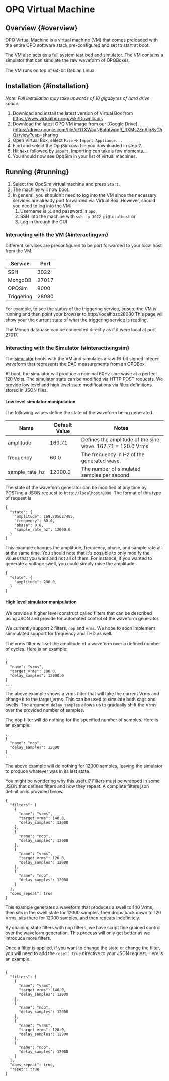 # OPQ Virtual Machine

## Overview {#overview}

OPQ Virtual Machine is a virtual machine (VM) that comes preloaded with the entire OPQ software stack pre-configured and set to start at boot.

The VM also acts as a full system test bed and simulator. The VM contains a simulator that can simulate the raw waveform of OPQBoxes.

The VM runs on top of 64-bit Debian Linux.

## Installation {#installation}

_Note: Full installation may take upwards of 10 gigabytes of hard drive space._
1) Download and install the latest version of Virtual Box from https://www.virtualbox.org/wiki/Downloads
2) Download the latest OPQ VM image from our [Google Drive](https://drive.google.com/file/d/1TXWauNBatqtwpqR_RXMs2ZnAig8sG5Qz/view?usp=sharing
3) Open Virtual Box, select `File` -> `Import Appliance...`
4) Find and select the OpqSim.ova file you downloaded in step 2.
5) Hit `Next` followed by `Import`. Importing can take a few moments...
6) You should now see OpqSim in your list of virtual machines.

## Running {#running}

1) Select the OpqSim virtual machine and press `Start`.
2) The machine will now boot. 
3) In general, you shouldn't need to log into the VM since the necessary services are already port forwarded via Virtual Box. However, should you need to log into the VM:
    1) Username is `pi` and password is `opq`.
    2) SSH into the machine with `ssh -p 3022 pi@localhost` or
    3) Log in through the GUI
    
### Interacting with the VM {#interactingvm}
Different services are preconfigured to be port forwarded to your local host from the VM. 

| Service    | Port  |
|------------|-------|
| SSH        | 3022  |
| MongoDB    | 27017 |
| OPQSim     | 8000  |
| Triggering | 28080 |

For example, to see the status of the triggering service, ensure the VM is running and then point your browser to http://localhost:28080 This page will show your the current state of what the triggering service is reading. 

The Mongo database can be connected directly as if it were local at port 27017.

### Interacting with the Simulator {#interactivingsim}

The [simulator](https://github.com/openpowerquality/opq/blob/master/util/box/sim/sim.py) boots with the VM and simulates a raw 16-bit signed integer waveform that represents the DAC measurements from an OPQBox.

At boot, the simulator will produce a nominal 60Hz sine wave at a perfect 120 Volts. The simulator state can be modified via HTTP POST requests. We provide low level and high level state modifications via filter definitions stored in JSON files.

#### Low level simulator manipulation

The following values define the state of the waveform being generated.

| Name           | Default Value | Notes |
|----------------|---------------|-------|
| amplitude      | 169.71        | Defines the amplitude of the sine wave. 167.71 = 120.0 Vrms |
| frequency      | 60.0          | The frequency in Hz of the generated wave. |
| sample_rate_hz | 12000.0       | The number of simulated samples per second |

The state of the waveform generator can be modified at any time by POSTing a JSON request to `http://localhost:8000`. The format of this type of request is

```
{
  "state": {
    "amplitude": 169.705627485,
    "frequency": 60.0,
    "phase": 0.0,
    "sample_rate_hz": 12000.0
  }
}
```

This example changes the amplitude, frequency, phase, and sample rate all at the same time. You should note that it's possible to only modify the values that you want and not all of them. For instance, if you wanted to generate a voltage swell, you could simply raise the amplitude:

```
{
  "state": {
    "amplitude": 200.0,
  }
}
```

#### High level simulator manipulation

We provide a higher level construct called filters that can be described using JSON and provide for automated control of the waveform generator. 


We currently support 2 filters, `nop` and `vrms`. We hope to soon implement simmulated support for frequency and THD as well.

The vrms filter will set the amplitude of a waveform over a defined number of cycles. Here is an example:

```
...
{
  "name": "vrms",
  "target_vrms": 100.0,
  "delay_samples": 12000.0
}
...
```

The above example shows a vrms filter that will take the current Vrms and change it to the target_vrms. This can be used to simulate both sags and swells. The argument `delay_samples` allows us to gradually shift the Vrms over the provided number of samples.

The nop filter will do nothing for the specified number of samples. Here is an example:

```
...
{
  "name": "nop",
  "delay_samples": 12000
}
...
```
 
The above example will do nothing for 12000 samples, leaving the simulator to produce whatever was in its last state.

You might be wondering why this useful? Filters must be wrapped in some JSON that defines filters and how they repeat. A complete filters json definition is provided below.

```
{
  "filters": [
    {
      "name": "vrms",
      "target_vrms": 140.0,
      "delay_samples": 12000
    },
    {
      "name": "nop",
      "delay_samples": 12000
    },
    {
      "name": "vrms",
      "target_vrms": 120.0,
      "delay_samples": 12000
    },
    {
      "name": "nop",
      "delay_samples": 12000
    }
  ],
  "does_repeat": true
}
```
 
This example generates a waveform that produces a swell to 140 Vrms, then sits in the swell state for 12000 samples, then drops back down to 120 Vrms, sits there for 12000 samples, and then repeats indefinitely. 

By chaining state filters with nop filters, we have script fine grained control over the waveform generation. This process will only get better as we introduce more filters.

Once a filter is applied, if you want to change the state or change the filter, you will need to add the `reset: true` directive to your JSON request. Here is an example.

```

{
  "filters": [
    {
      "name": "vrms",
      "target_vrms": 140.0,
      "delay_samples": 12000
    },
    {
      "name": "nop",
      "delay_samples": 12000
    },
    {
      "name": "vrms",
      "target_vrms": 120.0,
      "delay_samples": 12000
    },
    {
      "name": "nop",
      "delay_samples": 12000
    }
  ],
  "does_repeat": true,
  "reset": true
}

```